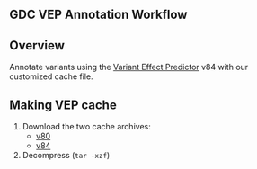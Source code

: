 GDC VEP Annotation Workflow 
---

## Overview

Annotate variants using the [Variant Effect Predictor](http://useast.ensembl.org/info/docs/tools/vep/index.html)
v84 with our customized cache file.

## Making VEP cache

1. Download the two cache archives:
	- [v80](ftp://ftp.ensembl.org/pub/release-80/variation/VEP/homo_sapiens_vep_80_GRCh38.tar.gz)
	- [v84](ftp://ftp.ensembl.org/pub/release-84/variation/VEP/homo_sapiens_vep_84_GRCh38.tar.gz)
2. Decompress (`tar -xzf`)
